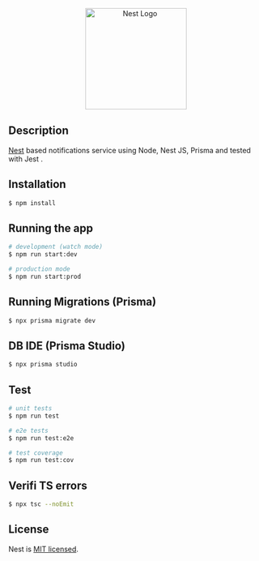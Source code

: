 <p align="center">
  <a href="http://nestjs.com/" target="blank"><img src="https://nestjs.com/img/logo-small.svg" width="200" alt="Nest Logo" /></a>
</p>

[circleci-image]: https://img.shields.io/circleci/build/github/nestjs/nest/master?token=abc123def456
[circleci-url]: https://circleci.com/gh/nestjs/nest
 
  
## Description

[Nest](https://github.com/nestjs/nest) based notifications service using Node, Nest JS, Prisma and tested with Jest .

## Installation

```bash
$ npm install
```

## Running the app

```bash
# development (watch mode)
$ npm run start:dev

# production mode
$ npm run start:prod
```

## Running Migrations (Prisma)

```bash
$ npx prisma migrate dev
```

## DB IDE (Prisma Studio)

```bash
$ npx prisma studio 
```

## Test

```bash
# unit tests
$ npm run test

# e2e tests
$ npm run test:e2e

# test coverage
$ npm run test:cov
```

## Verifi TS errors

```bash
$ npx tsc --noEmit 
```

## License

Nest is [MIT licensed](LICENSE).

